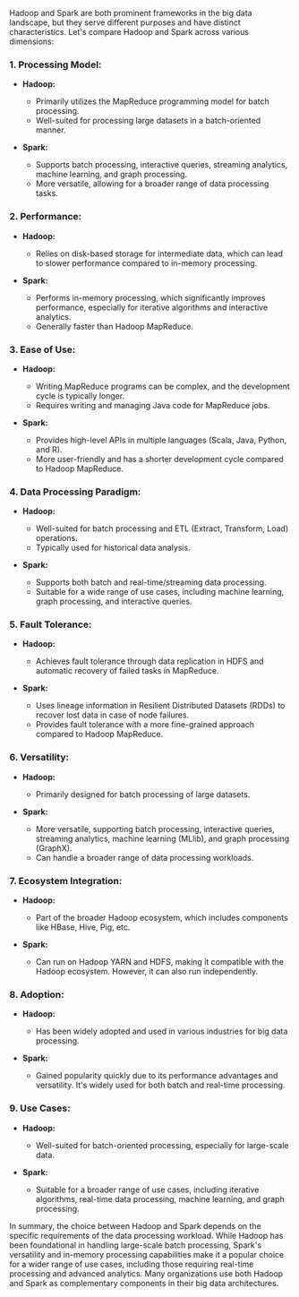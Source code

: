 Hadoop and Spark are both prominent frameworks in the big data landscape, but they serve different purposes and have distinct characteristics. Let's compare Hadoop and Spark across various dimensions:

### 1. **Processing Model:**
   - **Hadoop:**
      - Primarily utilizes the MapReduce programming model for batch processing.
      - Well-suited for processing large datasets in a batch-oriented manner.

   - **Spark:**
      - Supports batch processing, interactive queries, streaming analytics, machine learning, and graph processing.
      - More versatile, allowing for a broader range of data processing tasks.

### 2. **Performance:**
   - **Hadoop:**
      - Relies on disk-based storage for intermediate data, which can lead to slower performance compared to in-memory processing.
      
   - **Spark:**
      - Performs in-memory processing, which significantly improves performance, especially for iterative algorithms and interactive analytics.
      - Generally faster than Hadoop MapReduce.

### 3. **Ease of Use:**
   - **Hadoop:**
      - Writing MapReduce programs can be complex, and the development cycle is typically longer.
      - Requires writing and managing Java code for MapReduce jobs.

   - **Spark:**
      - Provides high-level APIs in multiple languages (Scala, Java, Python, and R).
      - More user-friendly and has a shorter development cycle compared to Hadoop MapReduce.

### 4. **Data Processing Paradigm:**
   - **Hadoop:**
      - Well-suited for batch processing and ETL (Extract, Transform, Load) operations.
      - Typically used for historical data analysis.

   - **Spark:**
      - Supports both batch and real-time/streaming data processing.
      - Suitable for a wide range of use cases, including machine learning, graph processing, and interactive queries.

### 5. **Fault Tolerance:**
   - **Hadoop:**
      - Achieves fault tolerance through data replication in HDFS and automatic recovery of failed tasks in MapReduce.

   - **Spark:**
      - Uses lineage information in Resilient Distributed Datasets (RDDs) to recover lost data in case of node failures.
      - Provides fault tolerance with a more fine-grained approach compared to Hadoop MapReduce.

### 6. **Versatility:**
   - **Hadoop:**
      - Primarily designed for batch processing of large datasets.
      
   - **Spark:**
      - More versatile, supporting batch processing, interactive queries, streaming analytics, machine learning (MLlib), and graph processing (GraphX).
      - Can handle a broader range of data processing workloads.

### 7. **Ecosystem Integration:**
   - **Hadoop:**
      - Part of the broader Hadoop ecosystem, which includes components like HBase, Hive, Pig, etc.
      
   - **Spark:**
      - Can run on Hadoop YARN and HDFS, making it compatible with the Hadoop ecosystem. However, it can also run independently.

### 8. **Adoption:**
   - **Hadoop:**
      - Has been widely adopted and used in various industries for big data processing.
      
   - **Spark:**
      - Gained popularity quickly due to its performance advantages and versatility. It's widely used for both batch and real-time processing.

### 9. **Use Cases:**
   - **Hadoop:**
      - Well-suited for batch-oriented processing, especially for large-scale data.
      
   - **Spark:**
      - Suitable for a broader range of use cases, including iterative algorithms, real-time data processing, machine learning, and graph processing.

In summary, the choice between Hadoop and Spark depends on the specific requirements of the data processing workload. While Hadoop has been foundational in handling large-scale batch processing, Spark's versatility and in-memory processing capabilities make it a popular choice for a wider range of use cases, including those requiring real-time processing and advanced analytics. Many organizations use both Hadoop and Spark as complementary components in their big data architectures.
